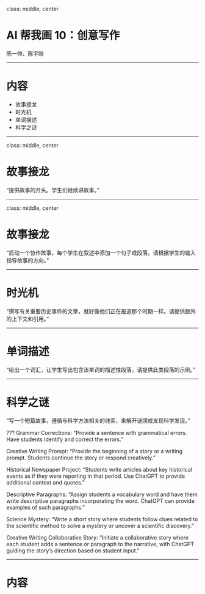 class: middle, center
# AI 帮我画 10：创意写作

陈一帅、陈宇晗

<!-- [yschen@bjtu.edu.cn](mailto:yschen@bjtu.edu.cn)

北京交通大学电子信息工程学院

.footnote[网络智能实验室] -->

---
# 内容

- 故事接龙
- 时光机
- 单词描述
- 科学之谜

---
class: middle, center
# 故事接龙

“提供故事的开头。学生们继续讲故事。”

---
class: middle, center

# 故事接龙

“启动一个协作故事，每个学生在叙述中添加一个句子或段落。请根据学生的输入指导故事的方向。”

---
# 时光机

“撰写有关重要历史事件的文章，就好像他们正在报道那个时期一样。请提供额外的上下文和引用。”

---
# 单词描述

“给出一个词汇，让学生写出包含该单词的描述性段落。请提供此类段落的示例。”

---
# 科学之谜

“写一个短篇故事，遵循与科学方法相关的线索，来解开谜团或发现科学发现。”

???
Grammar Corrections: “Provide a sentence with grammatical errors. Have students identify and correct the errors.”

Creative Writing Prompt: “Provide the beginning of a story or a writing prompt. Students continue the story or respond creatively.”

Historical Newspaper Project: “Students write articles about key historical events as if they were reporting in that period. Use ChatGPT to provide additional context and quotes.”

Descriptive Paragraphs: “Assign students a vocabulary word and have them write descriptive paragraphs incorporating the word. ChatGPT can provide examples of such paragraphs.”

Science Mystery: “Write a short story where students follow clues related to the scientific method to solve a mystery or uncover a scientific discovery.”

Creative Writing Collaborative Story: “Initiate a collaborative story where each student adds a sentence or paragraph to the narrative, with ChatGPT guiding the story’s direction based on student input.”

---
# 内容
